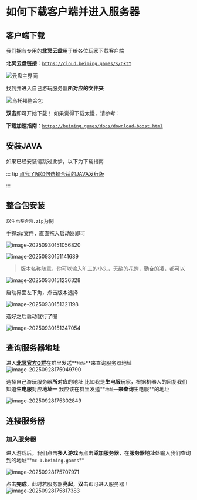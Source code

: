 # 如何下载客户端并进入服务器

## 客户端下载

我们拥有专用的**北冥云盘**用于给各位玩家下载客户端

**北冥云盘链接**：[`https://cloud.beiming.games/s/QktY`](https://cloud.beiming.games/s/QktY)

![云盘主界面](https://bu.dusays.com/2025/09/28/68d90181dd6e0.webp)

找到并进入自己游玩服务器**所对应的文件夹**

![乌托邦整合包](https://bu.dusays.com/2025/09/28/68d901daa0a9a.webp)

**双击**即可开始下载！
如果觉得下载太慢，请参考：
<br>

**下载加速指南**：[`https://beiming.games/docs/download-boost.html`](https://beiming.games/docs/download-boost.html)

## 安装JAVA

如果已经安装请跳过此步，以下为下载指南

::: tip [点我了解如何选择合适的JAVA发行版](/1-基本信息/1.3-选择合适的JAVA.md)

:::

## 整合包安装

以`生电整合包.zip`为例

手握zip文件，直直拖入启动器即可

![image-20250930151056820](https://bu.dusays.com/2025/09/30/68db828743982.webp)

![image-20250930151141689](https://bu.dusays.com/2025/09/30/68db82acd4e56.webp)

> 版本名称随意，你可以输入旷工的小头，无敌的花蝉，勤奋的凌，都可以

![image-20250930151236328](https://bu.dusays.com/2025/09/30/68db82e3aa329.webp)

启动界面左下角，点击版本选择

![image-20250930151321198](https://bu.dusays.com/2025/09/30/68db83107d96c.webp)

选好之后启动就行了喔

![image-20250930151347054](https://bu.dusays.com/2025/09/30/68db832a401a1.webp)

## 查询服务器地址

进入[**北冥官方Q群**](https://qm.qq.com/q/IrGIa8aN0e)在群里发送**`地址`**来查询服务器地址
![image-20250928175049790](https://bu.dusays.com/2025/09/28/68d904fa4bf1e.webp)

选择自己游玩服务器**所对应**的地址
比如我是**生电服**玩家，根据机器人的回复我们知道**生电服**对应**地址一**
我应该在群里发送**`地址一`**来查询**生电服**的地址

![image-20250928175302849](https://bu.dusays.com/2025/09/28/68d9057f413c0.webp)

## 连接服务器

### 加入服务器

进入游戏后，我们点击**多人游戏**再点击**添加服务器**，在**服务器地址**处输入我们查询到的地址**`mc-1.beiming.games`**

![image-20250928175707971](https://bu.dusays.com/2025/09/28/68d9067474adc.webp)

点击**完成**，此时若服务器**亮起**，**双击**即可进入服务器！
![image-20250928175817383](https://bu.dusays.com/2025/09/28/68d906b9c85e7.webp)